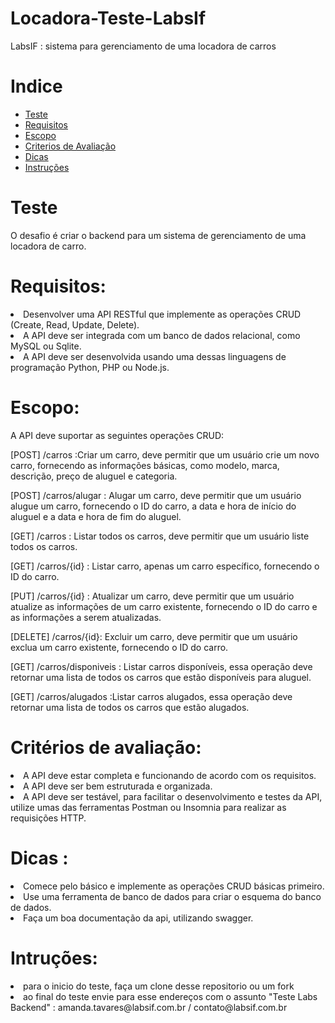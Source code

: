 # Locadora-Teste-LabsIf

LabsIF : sistema para gerenciamento de uma locadora de carros 


# Indice 

<a name="ancora"></a>

- [Teste](#ancora1)
- [Requisitos](#ancora2)
- [Escopo](#ancora3)
- [Criterios de Avaliação](#ancora4)
- [Dicas](#ancora5)
- [Instruções](#ancora6)

#
<a id="ancora1"></a>
# Teste

O desafio é criar o backend para um sistema de gerenciamento de uma locadora de carro.



#
<a id="ancora2"></a>
# Requisitos:

<li> Desenvolver uma API RESTful que implemente as operações CRUD (Create, Read, Update, Delete). </li>
<li> A API deve ser integrada com um banco de dados relacional, como MySQL ou Sqlite. </li>
<li> A API deve ser desenvolvida usando uma dessas linguagens de programação  Python, PHP ou Node.js. </li>

#
<a id="ancora3"></a>
# Escopo:

A API deve suportar as seguintes operações CRUD:

[POST] /carros :Criar um carro, deve permitir que um usuário crie um novo carro, fornecendo as informações básicas, como modelo, marca, descrição, preço de aluguel e categoria.

[POST] /carros/alugar : Alugar um carro, deve permitir que um usuário alugue um carro, fornecendo o ID do carro, a data e hora de início do aluguel e a data e hora de fim do aluguel.

[GET] /carros : Listar todos os carros, deve permitir que um usuário liste todos os carros.

[GET] /carros/{id} : Listar carro, apenas um carro específico, fornecendo o ID do carro.


[PUT] /carros/{id} : Atualizar um carro, deve permitir que um usuário atualize as informações de um carro existente, fornecendo o ID do carro e as informações a serem atualizadas.

[DELETE] /carros/{id}: Excluir um carro, deve permitir que um usuário exclua um carro existente, fornecendo o ID do carro.

[GET] /carros/disponiveis : Listar carros disponíveis, essa operação deve retornar uma lista de todos os carros que estão disponíveis para aluguel.

[GET] /carros/alugados :Listar carros alugados, essa operação deve retornar uma lista de todos os carros que estão alugados.

#
<a id="ancora4"></a>
# Critérios de avaliação:

<li> A API deve estar completa e funcionando de acordo com os requisitos. </li>
<li>A API deve ser bem estruturada e organizada.</li>
<li>A API deve ser testável, para facilitar o desenvolvimento e testes da API, utilize umas das ferramentas Postman ou Insomnia para realizar as requisições HTTP.</li>

# 
<a id="ancora5"></a>
# Dicas : 

<li>Comece pelo básico e implemente as operações CRUD básicas primeiro.</li>
<li>Use uma ferramenta de banco de dados para criar o esquema do banco de dados.</li>
<li>Faça um boa documentação da api, utilizando  swagger. </li>

#
<a id="ancora6"></a>
# Intruções:

<li> para o inicio do teste, faça um clone desse repositorio ou um fork </li>
<li> ao final do teste envie para esse endereços com o assunto "Teste Labs Backend" :  amanda.tavares@labsif.com.br /  contato@labsif.com.br </li>